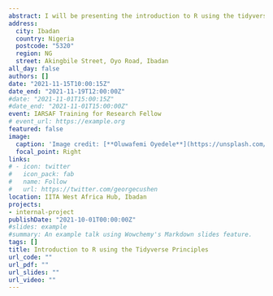 ```yaml
---
abstract: I will be presenting the introduction to R using the tidyverse principles to research fellows at the International Institute of Tropical Agriculture (IITA), Ibadan, Nigeria. I will also explain to them the basic functions of data import, data management and then I will introduce them to data visualization using ggplot2. 
address:
  city: Ibadan
  country: Nigeria
  postcode: "5320"
  region: NG
  street: Akingbile Street, Oyo Road, Ibadan
all_day: false
authors: []
date: "2021-11-15T10:00:15Z"
date_end: "2021-11-19T12:00:00Z"
#date: "2021-11-01T15:00:15Z"
#date_end: "2021-11-01T15:00:00Z"
event: IARSAF Training for Research Fellow
# event_url: https://example.org
featured: false
image:
  caption: 'Image credit: [**Oluwafemi Oyedele**](https://unsplash.com/photos/bzdhc5b3Bxs)'
  focal_point: Right
links:
# - icon: twitter
#   icon_pack: fab
#   name: Follow
#   url: https://twitter.com/georgecushen
location: IITA West Africa Hub, Ibadan
projects:
- internal-project
publishDate: "2021-10-01T00:00:00Z"
#slides: example
#summary: An example talk using Wowchemy's Markdown slides feature.
tags: []
title: Introduction to R using the Tidyverse Principles
url_code: ""
url_pdf: ""
url_slides: ""
url_video: ""
---
```


<style type="text/css">

h1.title {
  font-size: 12px;
  color: Dark;
  text-align: centre;
}

<style>
body{
text-align: justify}
